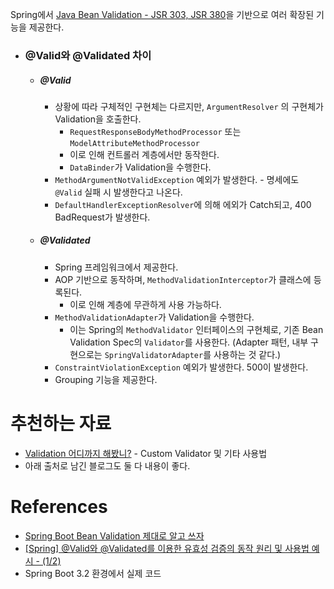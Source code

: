 
Spring에서 [Java Bean Validation - JSR 303, JSR 380](notes/Java/Java%20Programming%20Language/Java%20Bean%20Validation%20-%20JSR%20303,%20JSR%20380.md)을 기반으로 여러 확장된 기능을 제공한다.


- ### @Valid와 @Validated 차이
	- ##### @Valid
		- 상황에 따라 구체적인 구현체는 다르지만, `ArgumentResolver` 의 구현체가 Validation을 호출한다.
			- `RequestResponseBodyMethodProcessor` 또는 `ModelAttributeMethodProcessor`
			- 이로 인해 컨트롤러 계층에서만 동작한다.
			- `DataBinder`가 Validation을 수행한다.
		- `MethodArgumentNotValidException` 예외가 발생한다. - 명세에도 `@Valid` 실패 시 발생한다고 나온다.
		- `DefaultHandlerExceptionResolver`에 의해 에외가 Catch되고, 400 BadRequest가 발생한다.
	- ##### @Validated
		- Spring 프레임워크에서 제공한다.
		- AOP 기반으로 동작하며, `MethodValidationInterceptor`가 클래스에 등록된다.
			- 이로 인해 계층에 무관하게 사용 가능하다.
		- `MethodValidationAdapter`가 Validation을 수행한다.
			- 이는 Spring의 `MethodValidator` 인터페이스의 구현체로, 기존 Bean Validation Spec의 `Validator`를 사용한다. (Adapter 패턴, 내부 구현으로는 `SpringValidatorAdapter`를 사용하는 것 같다.)
		- `ConstraintViolationException` 예외가 발생한다. 500이 발생한다.
		- Grouping 기능을 제공한다.


# 추천하는 자료
- [Validation 어디까지 해봤니?](https://meetup.nhncloud.com/posts/223) - Custom Validator 및 기타 사용법
- 아래 출처로 남긴 블로그도 둘 다 내용이 좋다.

# References
- [Spring Boot Bean Validation 제대로 알고 쓰자](https://kapentaz.github.io/spring/Spring-Boo-Bean-Validation-%EC%A0%9C%EB%8C%80%EB%A1%9C-%EC%95%8C%EA%B3%A0-%EC%93%B0%EC%9E%90/#)
- [[Spring] @Valid와 @Validated를 이용한 유효성 검증의 동작 원리 및 사용법 예시 - (1/2)](https://mangkyu.tistory.com/174)
- Spring Boot 3.2 환경에서 실제 코드